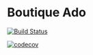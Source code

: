 # Boutique Ado

[![Build Status](https://travis-ci.org/wrengit/boutiqueado.svg?branch=master)](https://travis-ci.org/wrengit/boutiqueado)

[![codecov](https://codecov.io/gh/wrengit/boutiqueado/branch/master/graph/badge.svg)](https://codecov.io/gh/wrengit/boutiqueado)
